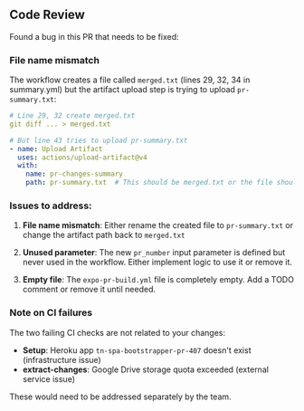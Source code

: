 ## Code Review

Found a bug in this PR that needs to be fixed:

### File name mismatch
The workflow creates a file called `merged.txt` (lines 29, 32, 34 in summary.yml) but the artifact upload step is trying to upload `pr-summary.txt`:

```yaml
# Line 29, 32 create merged.txt
git diff ... > merged.txt

# But line 43 tries to upload pr-summary.txt
- name: Upload Artifact
  uses: actions/upload-artifact@v4
  with:
    name: pr-changes-summary
    path: pr-summary.txt  # This should be merged.txt or the file should be renamed
```

### Issues to address:

1. **File name mismatch**: Either rename the created file to `pr-summary.txt` or change the artifact path back to `merged.txt`

2. **Unused parameter**: The new `pr_number` input parameter is defined but never used in the workflow. Either implement logic to use it or remove it.

3. **Empty file**: The `expo-pr-build.yml` file is completely empty. Add a TODO comment or remove it until needed.

### Note on CI failures
The two failing CI checks are not related to your changes:
- **Setup**: Heroku app `tn-spa-bootstrapper-pr-407` doesn't exist (infrastructure issue)
- **extract-changes**: Google Drive storage quota exceeded (external service issue)

These would need to be addressed separately by the team.